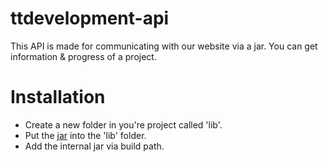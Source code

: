 # ttdevelopment-api

This API is made for communicating with our website via a jar. You can get information & progress of a project. 


# Installation

- Create a new folder in you're project called 'lib'. 
- Put the [jar](https://github.com/tt-development/ttdevelopment-api/) into the 'lib' folder.
- Add the internal jar via build path.
